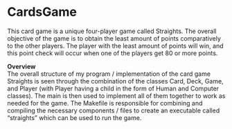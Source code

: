 # CardsGame
This card game is a unique four-player game called Straights. The overall objective of the game is to obtain the least amount of points comparatively to the other players. The player with the least amount of points will win, and this point check will occur when one of the players get 80 or more points.  
  
**Overview**  
The overall structure of my program / implementation of the card game Straights is seen through the combination of the classes Card, Deck, Game, and Player (with Player having a child in the form of Human and Computer classes). The main is then used to implement all of them together to work as needed for the game. The Makefile is responsible for combining and compiling the necessary components / files to create an executable called “straights” which can be used to run the game.
